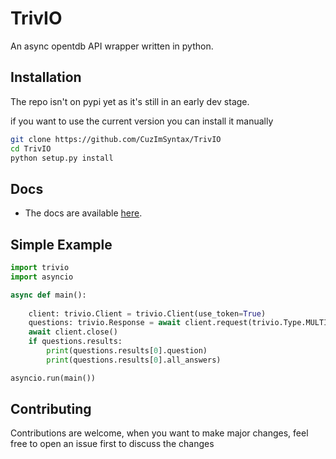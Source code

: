 # TrivIO

An async opentdb API wrapper written in python.

## Installation
The repo isn't on pypi yet as it's still in an early dev stage.

if you want to use the current version you can install it manually

```bash
git clone https://github.com/CuzImSyntax/TrivIO
cd TrivIO
python setup.py install
```

## Docs
- The docs are available [here](https://trivio.rtfd.io/).

## Simple Example

```python
import trivio
import asyncio

async def main():
    
    client: trivio.Client = trivio.Client(use_token=True)
    questions: trivio.Response = await client.request(trivio.Type.MULTIPLE_CHOICE, 10, trivio.Category.ALL, trivio.Difficulty.EASY)
    await client.close()
    if questions.results: 
        print(questions.results[0].question)
        print(questions.results[0].all_answers)

asyncio.run(main())
```

## Contributing
Contributions are welcome, when you want to make major changes, feel free to open an issue first to discuss the changes


